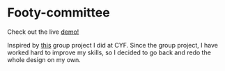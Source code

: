 # Footy-committee

Check out the live [demo!](https://footy-committee.netlify.app/)

Inspired by [this](https://github.com/ZahraaTayyar/Community-Football-Website) group project I did at CYF. Since the group project, I have worked hard to improve my skills, so I decided to go back and redo the whole design on my own.
